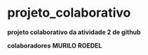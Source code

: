 # projeto_colaborativo
**projeto colaborativo da atividade 2 de github**

**colaboradores**
**MURILO ROEDEL**